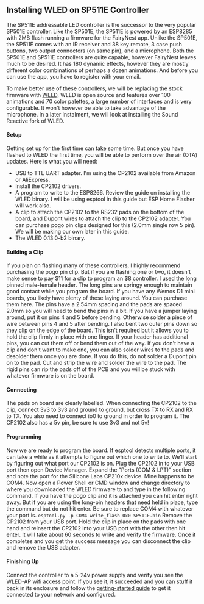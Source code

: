 ## Installing WLED on SP511E Controller

The SP511E addressable LED controller is the successor to the very popular SP501E controller. Like the SP501E, the SP511E is powered by an ESP8285 with 2MB flash running a firmware for the FairyNest app. Unlike the SP501E, the SP511E comes with an IR receiver and 38 key remote, 3 case push buttons, two output connectors (on same pin), and a microphone. Both the SP501E and SP511E controllers are quite capable, however FairyNest leaves much to be desired. It has 180 dynamic effects, however they are mostly different color combinations of perhaps a dozen animations. And before you can use the app, you have to register with your email.  

To make better use of these controllers, we will be replacing the stock firmware with [WLED](https://github.com/Aircoookie/WLED). WLED is open source and features over 100 animations and 70 color palettes, a large number of interfaces and is very configurable. It won't however be able to take advantage of the microphone. In a later instalment, we will look at installing the Sound Reactive fork of WLED.

#### Setup
Getting set up for the first time can take some time.  But once you have flashed to WLED the first time, you will be able to perform over the air (OTA) updates.  Here is what you will need:
- USB to TTL UART adapter. I'm using the CP2102 available from Amazon or AliExpress.
- Install the CP2102 drivers.
- A program to write to the ESP8266. Review the guide on installing the WLED binary. I will be using esptool in this guide but ESP Home Flasher will work also.
- A clip to attach the CP2102 to the RS232 pads on the bottom of the board, and Dupont wires to attach the clip to the CP2102 adapter. You can purchase pogo pin clips designed for this (2.0mm single row 5 pin). We will be making our own later in this guide.
- The WLED 0.13.0-b2 binary.

#### Building a Clip
If you plan on flashing many of these controllers, I highly recommend purchasing the pogo pin clip. But if you are flashing one or two, it doesn't make sense to pay $11 for a clip to program an $8 controller. I used the long pinned male-female header. The long pins are springy enough to maintain good contact while you program the board.  If you have any Wemos D1 mini boards, you likely have plenty of these laying around. You can purchase them here. The pins have a 2.54mm spacing and the pads are spaced 2.0mm so you will need to bend the pins in a bit. If you have a jumper laying around, put it on pins 4 and 5 before bending. Otherwise solder a piece of wire between pins 4 and 5 after bending. I also bent two outer pins down so they clip on the edge of the board. This isn't required but it allows you to hold the clip firmly in place with one finger. If your header has additional pins, you can cut them off or bend them out of the way. If you don't have a clip and don't want to make one, you can also solder wires to the pads and desolder them once you are done. If you do this, do not solder a Dupont pin on to the pad. Cut and strip the wire and solder the wire to the pad. The rigid pins can rip the pads off of the PCB and you will be stuck with whatever firmware is on the board.

#### Connecting
The pads on board are clearly labelled. When connecting the CP2102 to the clip, connect 3v3 to 3v3 and ground to ground, but cross TX to RX and RX to TX. You also need to connect io0 to ground in order to program it. The CP2102 also has a 5v pin, be sure to use 3v3 and not 5v!
 
#### Programming
Now we are ready to program the board. If esptool detects multiple ports, it can take a while as it attempts to figure out which one to write to. We'll start by figuring out what port our CP2102 is on. Plug the CP2102 in to your USB port then open Device Manager. Expand the "Ports (COM & LPT)" section and note the port for the Silicone Labs CP210x device. Mine happens to be COM4. Now open a Power Shell or CMD window and change directory to where you downloaded the WLED firmware to and type in the following command. If you have the pogo clip and it is attached you can hit enter right away. But if you are using the long-pin headers that need held in place, type the command but do not hit enter. Be sure to replace COM4 with whatever your port is.
`esptool.py -p COM4 write_flash 0x0 SP511E.bin`
Remove the CP2102 from your USB port. Hold the clip in place on the pads with one hand and reinsert the CP2102 into your USB port with the other then hit enter. It will take about 60 seconds to write and verify the firmware. Once it completes and you get the success message you can disconnect the clip and remove the USB adapter.

#### Finishing Up
Connect the controller to a 5-24v power supply and verify you see the WLED-AP wifi access point. If you see it, it succeeded and you can stuff it back in its enclosure and follow the [getting-started guide](https://kno.wled.ge/basics/getting-started/) to get it connected to your network and configured.
